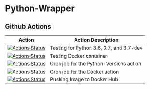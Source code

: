 # Python-Wrapper

## Github Actions

| Action                                                                                                                                                                                      | Action Description                       |
|---------------------------------------------------------------------------------------------------------------------------------------------------------------------------------------------|------------------------------------------|
| [![Actions Status](https://github.com/goffstown-sports-app/Python-Wrapper/workflows/Python-Versions/badge.svg)](https://github.com/goffstown-sports-app/Python-Wrapper/actions) | Testing for Python 3.6, 3.7, and 3.7-dev |
| [![Actions Status](https://github.com/goffstown-sports-app/Python-Wrapper/workflows/Docker/badge.svg)](https://github.com/goffstown-sports-app/Python-Wrapper/actions)          | Testing Docker container                 |
| [![Actions Status](https://github.com/goffstown-sports-app/Python-Wrapper/workflows/Python-Cron/badge.svg)](https://github.com/goffstown-sports-app/Python-Wrapper/actions)     | Cron job for the Python-Versions action  |
| [![Actions Status](https://github.com/goffstown-sports-app/Python-Wrapper/workflows/Docker-Cron/badge.svg)](https://github.com/goffstown-sports-app/Python-Wrapper/actions)     | Cron job for the Docker action           |
| [![Actions Status](https://github.com/goffstown-sports-app/Python-Wrapper/workflows/Docker-Hub/badge.svg)](https://github.com/goffstown-sports-app/Python-Wrapper/actions)      | Pushing Image to Docker Hub              |